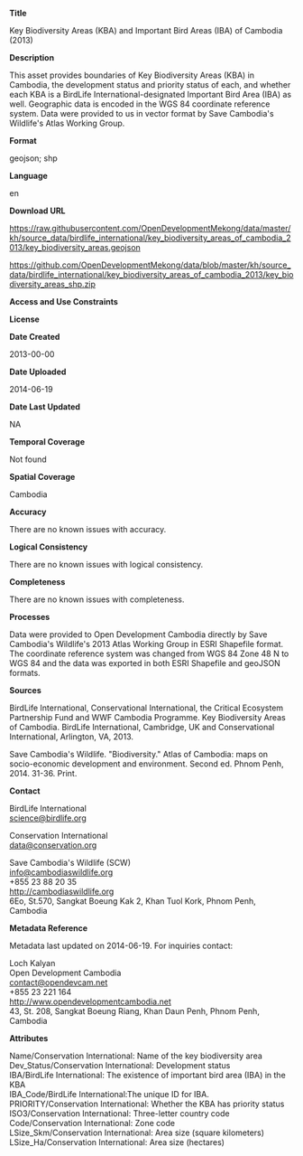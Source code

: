 **Title**

Key Biodiversity Areas (KBA) and Important Bird Areas (IBA) of Cambodia (2013)

**Description**

This asset provides boundaries of Key Biodiversity Areas (KBA) in Cambodia, the development status and priority status of each, and whether each KBA is a BirdLife International-designated Important Bird Area (IBA) as well. Geographic data is encoded in the WGS 84 coordinate reference system. Data were provided to us in vector format by Save Cambodia's Wildlife's Atlas Working Group.

**Format**

geojson; shp

**Language**

en

**Download URL**

https://raw.githubusercontent.com/OpenDevelopmentMekong/data/master/kh/source_data/birdlife_international/key_biodiversity_areas_of_cambodia_2013/key_biodiversity_areas.geojson

https://github.com/OpenDevelopmentMekong/data/blob/master/kh/source_data/birdlife_international/key_biodiversity_areas_of_cambodia_2013/key_biodiversity_areas_shp.zip

**Access and Use Constraints**



**License**



**Date Created**

2013-00-00

**Date Uploaded**

2014-06-19

**Date Last Updated**

NA

**Temporal Coverage**

Not found

**Spatial Coverage**

Cambodia

**Accuracy**

There are no known issues with accuracy.

**Logical Consistency**

There are no known issues with logical consistency.

**Completeness**

There are no known issues with completeness.

**Processes**

Data were provided to Open Development Cambodia directly by Save Cambodia's Wildlife's 2013 Atlas Working Group in ESRI Shapefile format. The coordinate reference system was changed from WGS 84 Zone 48 N to WGS 84 and the data was exported in both ESRI Shapefile and geoJSON formats.

**Sources**

BirdLife International, Conservational International, the Critical Ecosystem Partnership Fund and WWF Cambodia Programme. Key Biodiversity Areas of Cambodia. BirdLife International, Cambridge, UK and Conservational International, Arlington, VA, 2013.

Save Cambodia's Wildlife. "Biodiversity." Atlas of Cambodia: maps on socio-economic development and environment. Second ed. Phnom Penh, 2014. 31-36. Print.

**Contact**

BirdLife International  
science@birdlife.org  

Conservation International  
data@conservation.org  
     
Save Cambodia's Wildlife (SCW)  
info@cambodiaswildlife.org  
+855 23 88 20 35  
http://cambodiaswildlife.org  
6Eo, St.570, Sangkat Boeung Kak 2, Khan Tuol Kork, Phnom Penh, Cambodia  

**Metadata Reference**

Metadata last updated on 2014-06-19. For inquiries contact:

Loch Kalyan  
Open Development Cambodia  
contact@opendevcam.net  
+855 23 221 164  
http://www.opendevelopmentcambodia.net  
43, St. 208, Sangkat Boeung Riang, Khan Daun Penh, Phnom Penh, Cambodia  

**Attributes**

Name/Conservation International: Name of the key biodiversity area  
Dev_Status/Conservation International: Development status  
IBA/BirdLife International: The existence of important bird area (IBA) in the KBA  
IBA_Code/BirdLife International:The unique ID for IBA.  
PRIORITY/Conservation International: Whether the KBA has priority status  
ISO3/Conservation International: Three-letter country code  
Code/Conservation International: Zone code  
LSize_Skm/Conservation International: Area size (square kilometers)  
LSize_Ha/Conservation International: Area size (hectares)  


